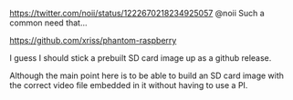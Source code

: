 https://twitter.com/noii/status/1222670218234925057 @noii Such a common need that...

https://github.com/xriss/phantom-raspberry

I guess I should stick a prebuilt SD card image up as a github release.

Although the main point here is to be able to build an SD card image with the correct video file embedded in it without having to use a PI.